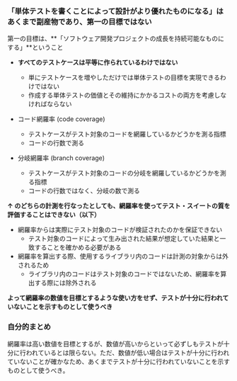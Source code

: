 ### 「単体テストを書くことによって設計がより優れたものになる」はあくまで副産物であり、第一の目標ではない

第一の目標は、**「ソフトウェア開発プロジェクトの成長を持続可能なものにする」**ということ

- **すべてのテストケースは平等に作られているわけではない**

  - 単にテストケースを増やしただけでは単体テストの目標を実現できるわけではない
  - 作成する単体テストの価値とその維持にかかるコストの両方を考慮しなければならない

- コード網羅率 (code coverage)

  - テストケースがテスト対象のコードを網羅しているかどうかを測る指標
  - コードの行数で測る

- 分岐網羅率 (branch coverage)
  - テストケースがテスト対象のコードの分岐を網羅しているかどうかを測る指標
  - コードの行数ではなく、分岐の数で測る

**↑ のどちらの計測を行なったとしても、網羅率を使ってテスト・スイートの質を評価することはできない（以下）**

- 網羅率からは実際にテスト対象のコードが検証されたのかを保証できない
  - テスト対象のコードによって生み出された結果が想定していた結果と一致することを確かめる必要がある
- 網羅率を算出する際、使用するライブラリ内のコードは計測の対象からは外されるため
  - ライブラリ内のコードはテスト対象のコードではないため、網羅率を算出する際には除外される

**よって網羅率の数値を目標とするような使い方をせず、テストが十分に行われていないことを示すものとして使うべき**

### 自分的まとめ

網羅率は高い数値を目標とするが、数値が高いからといって必ずしもテストが十分に行われているとは限らない。ただ、数値が低い場合はテストが十分に行われていないことが確かなため、あくまでテストが十分に行われていないことを示すものとして使うべき。
